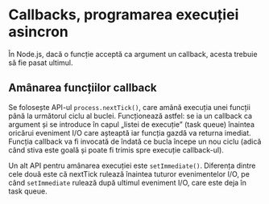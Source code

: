 # Callbacks, programarea execuției asincron

În Node.js, dacă o funcție acceptă ca argument un callback, acesta trebuie să fie pasat ultimul.

## Amânarea funcțiilor callback

Se folosește API-ul `process.nextTick()`, care amână execuția unei funcții până la următorul ciclu al buclei. Funcționează astfel: se ia un callback ca argument și se introduce în capul „listei de execuție” (task queue) înaintea oricărui eveniment I/O care așteaptă iar funcția gazdă va returna imediat. Funcția callback va fi invocată de îndată ce bucla începe un nou ciclu (adică când stiva este goală și poate fi trimis spre execuție callback-ul).

Un alt API pentru amânarea execuției este `setImmediate()`. Diferența dintre cele două este că nextTick rulează înaintea tuturor evenimentelor I/O, pe când `setImmediate` rulează după ultimul eveniment I/O, care este deja în task queue.
